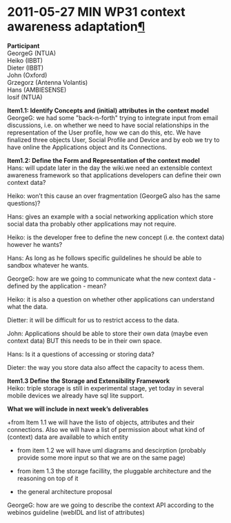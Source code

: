 2011-05-27 MIN WP31 context awareness adaptation[¶](#2011-05-27-MIN-WP31-context-awareness-adaptation)
======================================================================================================

**Participant**\
GeorgeG (NTUA)\
Heiko (IBBT)\
Dieter (IBBT)\
John (Oxford)\
Grzegorz (Antenna Volantis)\
Hans (AMBIESENSE)\
Iosif (NTUA)

**Item1.1: Identify Concepts and (initial) attributes in the context
model**\
GeorgeG: we had some "back-n-forth" trying to integrate input from email
discussions, i.e. on whether we need to have social relationships in the
representation of the User profile, how we can do this, etc. We have
finalized three objects User, Social Profile and Device and by eob we
try to have online the Applications object and its Connections.

**Item1.2: Define the Form and Representation of the context model**\
Hans: will update later in the day the wiki.we need an extensible
context awareness framework so that applications developers can define
their own context data?

Heiko: won’t this cause an over fragmentation (GeorgeG also has the same
questions)?

Hans: gives an example with a social networking application which store
social data tha probably other applications may not require.

Heiko: is the developer free to define the new concept (i.e. the context
data) however he wants?

Hans: As long as he follows specific guildelines he should be able to
sandbox whatever he wants.

GeorgeG: how are we going to communicate what the new context data -
defined by the application - mean?

Heiko: it is also a question on whether other applications can
understand what the data.

Dietter: it will be difficult for us to restrict access to the data.

John: Applications should be able to store their own data (maybe even
context data) BUT this needs to be in their own space.

Hans: Is it a questions of accessing or storing data?

Dieter: the way you store data also affect the capacity to acess them.

**Item1.3 Define the Storage and Extensibility Framework**\
Heiko: triple storage is still in experimental stage, yet today in
several mobile devices we already have sql lite support.

**What we will include in next week’s deliverables**

+from Item 1.1 we will have the listo of objects, attributes and their
connections. Also we will have a list of permission about what kind of
(context) data are available to which entity

+ from item 1.2 we will have uml diagrams and descirption (probably
provide some more input so that we are on the same page)

+ from item 1.3 the storage facillity, the pluggable architecture and
the reasoning on top of it

+ the general architecture proposal

GeorgeG: how are we going to describe the context API according to the
webinos guideline (webIDL and list of attributes)

